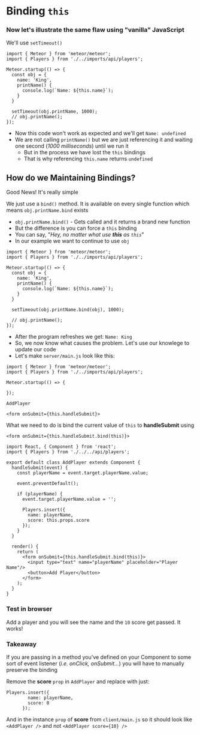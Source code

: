 # Binding `this`

### Now let's illustrate the same flaw using "vanilla" JavaScript
We'll use `setTimeout()`

```
import { Meteor } from 'meteor/meteor';
import { Players } from './../imports/api/players';

Meteor.startup(() => {
  const obj = {
    name: 'King',
    printName() {
      console.log(`Name: ${this.name}`);
    }
  }

  setTimeout(obj.printName, 1000);
  // obj.printName();
});
```

* Now this code won't work as expected and we'll get `Name: undefined`
* We are not calling `printName()` but we are just referencing it and waiting one second (_1000 milliseconds_) until we run it
    - But in the process we have lost the `this` bindings
    - That is why referencing `this.name` returns `undefined`

## How do we Maintaining Bindings?
Good News! It's really simple

We just use a `bind()` method. It is available on every single function which means `obj.printName.bind` exists

* `obj.printName.bind()` - Gets called and it returns a brand new function
* But the difference is you can force a `this` binding
* You can say, "_Hey, no matter what use **this** as `this`_"
* In our example we want to continue to use `obj`

```
import { Meteor } from 'meteor/meteor';
import { Players } from './../imports/api/players';

Meteor.startup(() => {
  const obj = {
    name: 'King',
    printName() {
      console.log(`Name: ${this.name}`);
    }
  }

  setTimeout(obj.printName.bind(obj), 1000);

  // obj.printName();
});
```

* After the program refreshes we get: `Name: King`
* So, we now know what causes the problem. Let's use our knowlege to update our code
* Let's make `server/main.js` look like this:

```
import { Meteor } from 'meteor/meteor';
import { Players } from './../imports/api/players';

Meteor.startup(() => {

});
```

`AddPlayer`

`<form onSubmit={this.handleSubmit}>`

What we need to do is bind the current value of `this` to **handleSubmit** using

`<form onSubmit={this.handleSubmit.bind(this)}>`

```
import React, { Component } from 'react';
import { Players } from './../../api/players';

export default class AddPlayer extends Component {
  handleSubmit(event) {
    const playerName = event.target.playerName.value;

    event.preventDefault();

    if (playerName) {
      event.target.playerName.value = '';

      Players.insert({
        name: playerName,
        score: this.props.score
      });
    }
  }

  render() {
    return (
      <form onSubmit={this.handleSubmit.bind(this)}>
        <input type="text" name="playerName" placeholder="Player Name"/>
        <button>Add Player</button>
      </form>
    );
  }
}
```

### Test in browser
Add a player and you will see the name and the `10` score get passed. It works! 

### Takeaway
If you are passing in a method you've defined on your Component to some sort of event listener (_i.e. onClick, onSubmit..._) you will have to manually preserve the binding

Remove the **score** `prop` in `AddPlayer` and replace with just:

```
Players.insert({
        name: playerName,
        score: 0
      });
```

And in the instance `prop` of **score** from `client/main.js` so it should look like `<AddPlayer />` and not `<AddPlayer score={10} />`


